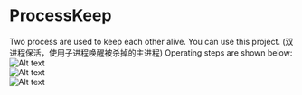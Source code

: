 # ProcessKeep
Two process are used to keep each other alive. You can use this project.  (双进程保活，使用子进程唤醒被杀掉的主进程)
Operating steps are shown below:  
![Alt text](https://github.com/xuningjack/ProcessKeep/raw/master/app/images/1.jpg)  
![Alt text](https://github.com/xuningjack/ProcessKeep/raw/master/app/images/2.jpg)  
![Alt text](https://github.com/xuningjack/ProcessKeep/raw/master/app/images/3.jpg)  

